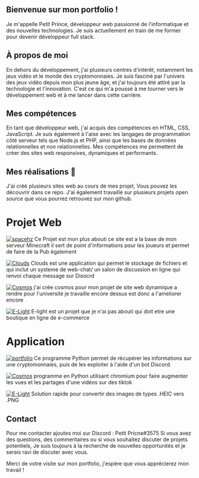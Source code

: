 
## Bienvenue sur mon portfolio !

Je m'appelle Petit Prince, développeur web passionné de l'informatique et des nouvelles technologies. Je suis actuellement en train de me former pour devenir développeur full stack.

## À propos de moi
En dehors du développement, j'ai plusieurs centres d'intérêt, notamment les jeux vidéo et le monde des cryptomonnaies. Je suis fasciné par l'univers des jeux vidéo depuis mon plus jeune âge, et j'ai toujours été attiré par la technologie et l'innovation. C'est ce qui m'a poussé à me tourner vers le développement web et à me lancer dans cette carrière.

## Mes compétences
En tant que développeur web, j'ai acquis des compétences en HTML, CSS, JavaScript. Je suis également à l'aise avec les langages de programmation côté serveur tels que Node.js et PHP, ainsi que les bases de données relationnelles et non relationnelles. Mes compétences me permettent de créer des sites web responsives, dynamiques et performants.

## Mes réalisations 🔗 
J'ai créé plusieurs sites web au cours de mes projet, Vous pouvez les découvrir dans ce repo. J'ai également travaillé sur plusieurs projets open source que vous pourrez retrouvez sur mon github.


# Projet Web

[![spacehz](https://img.shields.io/badge/-Clouds-Light?style=for-the-badge&color=green)](https://spacehz.xyz) Ce Projet est mon plus abouti ce site est a la base de mon serveur Minecraft il sert de point d'informations pour les joueurs et permet de faire de la Pub également

[![Clouds](https://img.shields.io/badge/-Clouds-Light?style=for-the-badge&color=green)](https://spacehz.xyz/portfolio/Clouds) Clouds est une application qui permet le stockage de fichiers et qui inclut un systeme de web-chat/ un salon de discussion en ligne qui renvoi chaque message sur Disocrd

[![Cosmos](https://img.shields.io/badge/-Cosmos-Light?style=for-the-badge&color=violet)](https://spacehz.xyz/portfolio/Cosmos) j'ai crée cosmos pour mon projet de site web dynamique a rendre pour l'université je travaille encore dessus est donc a l'ameliorer encore

[![E-Light](https://img.shields.io/badge/-E--light-Light?style=for-the-badge&color=blue)](https://spacehz.xyz/portfolio/E-Light/) E-light est un projet que je n'ai pas abouti qui doit etre une boutique en ligne de e-commerce 



# Application
[![portfolio](https://img.shields.io/badge/-Crypto--Info-Light?style=for-the-badge&color=black)](https://github.com/BBgamesTV/Crypto-Info) Ce programme Python permet de récupérer les informations sur une cryptomonnaies, puis de les exploiter à l'aide d'un bot Discord.

[![Cosmos](https://img.shields.io/badge/-TikViews-Light?style=for-the-badge&color=violet)](https://github.com/BBgamesTV/TikViews) programme en Python utilisant chromium pour faire augmenter les vues et les partages d'une vidéos sur des tiktok 

[![E-Light](https://img.shields.io/badge/-HEIC--PNG-Light?style=for-the-badge&color=blue)](https://github.com/BBgamesTV/Heic-Png) Solution rapide pour convertir des images de types .HEIC vers .PNG

## Contact
Pour me contacter ajoutes moi sur Discord : Petit Pricne#3575
Si vous avez des questions, des commentaires ou si vous souhaitez discuter de projets potentiels, Je suis toujours à la recherche de nouvelles opportunités et je serais ravi de discuter avec vous.

Merci de votre visite sur mon portfolio, j'espère que vous apprécierez mon travail !
